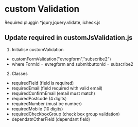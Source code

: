 # custom Validation 
Required pluggin *jqury,jquery.vlidate, icheck.js

## Update required in customJsValidation.js
1. Initialise customValidation
  * customFormValidation("evregform","subscribe2")
  * where  FormId = evregform and  submitbuttonId = subscribe2

2. Classes
  * requiredField (field is required)
  * requiredEmail (field required with valid email)
  * requiredConfirmEmail (email must match)
  * requiredPostcode (4 digits)
  * requiredNumber (must be number)
  * requiredMobile (10 digits)
  * requiredCheckboxGroup (check box group validation)
  * dependatnOtherField (dependant field)
